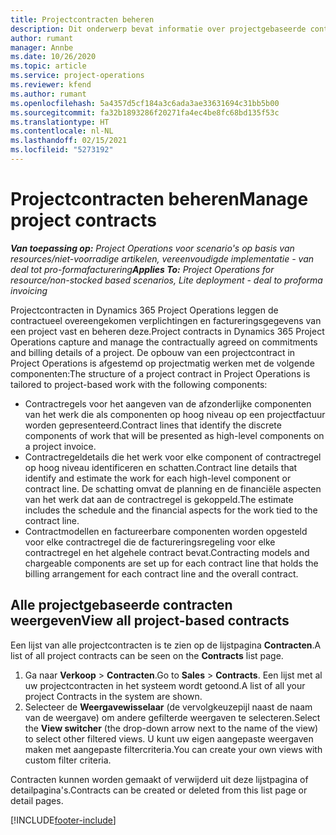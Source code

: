 ```yaml
---
title: Projectcontracten beheren
description: Dit onderwerp bevat informatie over projectgebaseerde contracten weergeven.
author: rumant
manager: Annbe
ms.date: 10/26/2020
ms.topic: article
ms.service: project-operations
ms.reviewer: kfend
ms.author: rumant
ms.openlocfilehash: 5a4357d5cf184a3c6ada3ae33631694c31bb5b00
ms.sourcegitcommit: fa32b1893286f20271fa4ec4be8fc68bd135f53c
ms.translationtype: HT
ms.contentlocale: nl-NL
ms.lasthandoff: 02/15/2021
ms.locfileid: "5273192"
---
```

# <a name="manage-project-contracts"></a><span data-ttu-id="61973-103">Projectcontracten beheren</span><span class="sxs-lookup"><span data-stu-id="61973-103">Manage project contracts</span></span>

<span data-ttu-id="61973-104">_**Van toepassing op:** Project Operations voor scenario's op basis van resources/niet-voorradige artikelen, vereenvoudigde implementatie - van deal tot pro-formafacturering_</span><span class="sxs-lookup"><span data-stu-id="61973-104">_**Applies To:** Project Operations for resource/non-stocked based scenarios, Lite deployment - deal to proforma invoicing_</span></span>

<span data-ttu-id="61973-105">Projectcontracten in Dynamics 365 Project Operations leggen de contractueel overeengekomen verplichtingen en factureringsgegevens van een project vast en beheren deze.</span><span class="sxs-lookup"><span data-stu-id="61973-105">Project contracts in Dynamics 365 Project Operations capture and manage the contractually agreed on commitments and billing details of a project.</span></span> <span data-ttu-id="61973-106">De opbouw van een projectcontract in Project Operations is afgestemd op projectmatig werken met de volgende componenten:</span><span class="sxs-lookup"><span data-stu-id="61973-106">The structure of a project contract in Project Operations is tailored to project-based work with the following components:</span></span>

- <span data-ttu-id="61973-107">Contractregels voor het aangeven van de afzonderlijke componenten van het werk die als componenten op hoog niveau op een projectfactuur worden gepresenteerd.</span><span class="sxs-lookup"><span data-stu-id="61973-107">Contract lines that identify the discrete components of work that will be presented as high-level components on a project invoice.</span></span>
- <span data-ttu-id="61973-108">Contractregeldetails die het werk voor elke component of contractregel op hoog niveau identificeren en schatten.</span><span class="sxs-lookup"><span data-stu-id="61973-108">Contract line details that identify and estimate the work for each high-level component or contract line.</span></span> <span data-ttu-id="61973-109">De schatting omvat de planning en de financiële aspecten van het werk dat aan de contractregel is gekoppeld.</span><span class="sxs-lookup"><span data-stu-id="61973-109">The estimate includes the schedule and the financial aspects for the work tied to the contract line.</span></span>
- <span data-ttu-id="61973-110">Contractmodellen en factureerbare componenten worden opgesteld voor elke contractregel die de factureringsregeling voor elke contractregel en het algehele contract bevat.</span><span class="sxs-lookup"><span data-stu-id="61973-110">Contracting models and chargeable components are set up for each contract line that holds the billing arrangement for each contract line and the overall contract.</span></span>

## <a name="view-all-project-based-contracts"></a><span data-ttu-id="61973-111">Alle projectgebaseerde contracten weergeven</span><span class="sxs-lookup"><span data-stu-id="61973-111">View all project-based contracts</span></span>

<span data-ttu-id="61973-112">Een lijst van alle projectcontracten is te zien op de lijstpagina **Contracten**.</span><span class="sxs-lookup"><span data-stu-id="61973-112">A list of all project contracts can be seen on the **Contracts** list page.</span></span> 

1. <span data-ttu-id="61973-113">Ga naar **Verkoop** > **Contracten**.</span><span class="sxs-lookup"><span data-stu-id="61973-113">Go to **Sales** > **Contracts**.</span></span> <span data-ttu-id="61973-114">Een lijst met al uw projectcontracten in het systeem wordt getoond.</span><span class="sxs-lookup"><span data-stu-id="61973-114">A list of all your project Contracts in the system are shown.</span></span> 
2. <span data-ttu-id="61973-115">Selecteer de **Weergavewisselaar** (de vervolgkeuzepijl naast de naam van de weergave) om andere gefilterde weergaven te selecteren.</span><span class="sxs-lookup"><span data-stu-id="61973-115">Select the **View switcher** (the drop-down arrow next to the name of the view) to select other filtered views.</span></span> <span data-ttu-id="61973-116">U kunt uw eigen aangepaste weergaven maken met aangepaste filtercriteria.</span><span class="sxs-lookup"><span data-stu-id="61973-116">You can create your own views with custom filter criteria.</span></span>

<span data-ttu-id="61973-117">Contracten kunnen worden gemaakt of verwijderd uit deze lijstpagina of detailpagina's.</span><span class="sxs-lookup"><span data-stu-id="61973-117">Contracts can be created or deleted from this list page or detail pages.</span></span>


[!INCLUDE[footer-include](../../includes/footer-banner.md)]